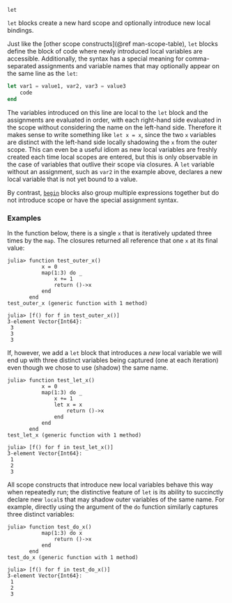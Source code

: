 ```
let
```

`let` blocks create a new hard scope and optionally introduce new local bindings.

Just like the [other scope constructs](@ref man-scope-table), `let` blocks define the block of code where newly introduced local variables are accessible. Additionally, the syntax has a special meaning for comma-separated assignments and variable names that may optionally appear on the same line as the `let`:

```julia
let var1 = value1, var2, var3 = value3
    code
end
```

The variables introduced on this line are local to the `let` block and the assignments are evaluated in order, with each right-hand side evaluated in the scope without considering the name on the left-hand side. Therefore it makes sense to write something like `let x = x`, since the two `x` variables are distinct with the left-hand side locally shadowing the `x` from the outer scope. This can even be a useful idiom as new local variables are freshly created each time local scopes are entered, but this is only observable in the case of variables that outlive their scope via closures.  A `let` variable without an assignment, such as `var2` in the example above, declares a new local variable that is not yet bound to a value.

By contrast, [`begin`](@ref) blocks also group multiple expressions together but do not introduce scope or have the special assignment syntax.

### Examples

In the function below, there is a single `x` that is iteratively updated three times by the `map`. The closures returned all reference that one `x` at its final value:

```jldoctest
julia> function test_outer_x()
           x = 0
           map(1:3) do _
               x += 1
               return ()->x
           end
       end
test_outer_x (generic function with 1 method)

julia> [f() for f in test_outer_x()]
3-element Vector{Int64}:
 3
 3
 3
```

If, however, we add a `let` block that introduces a *new* local variable we will end up with three distinct variables being captured (one at each iteration) even though we chose to use (shadow) the same name.

```jldoctest
julia> function test_let_x()
           x = 0
           map(1:3) do _
               x += 1
               let x = x
                   return ()->x
               end
           end
       end
test_let_x (generic function with 1 method)

julia> [f() for f in test_let_x()]
3-element Vector{Int64}:
 1
 2
 3
```

All scope constructs that introduce new local variables behave this way when repeatedly run; the distinctive feature of `let` is its ability to succinctly declare new `local`s that may shadow outer variables of the same name. For example, directly using the argument of the `do` function similarly captures three distinct variables:

```jldoctest
julia> function test_do_x()
           map(1:3) do x
               return ()->x
           end
       end
test_do_x (generic function with 1 method)

julia> [f() for f in test_do_x()]
3-element Vector{Int64}:
 1
 2
 3
```
